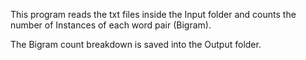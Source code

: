 This program reads the txt files inside the Input folder and counts the number of Instances of each word pair (Bigram).

The Bigram count breakdown is saved into the Output folder.
